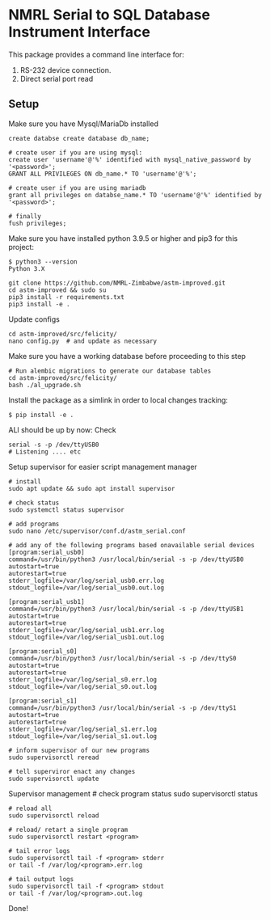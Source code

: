 # NMRL Serial to SQL Database Instrument Interface

This package provides a command line interface for:
1. RS-232 device connection.
2. Direct serial port read


## Setup

Make sure you have Mysql/MariaDb installed

    create databse create database db_name;

    # create user if you are using mysql: 
    create user 'username'@'%' identified with mysql_native_password by '<password>'; 
    GRANT ALL PRIVILEGES ON db_name.* TO 'username'@'%';
    
    # create user if you are using mariadb 
    grant all privileges on databse_name.* TO 'username'@'%' identified by '<password>';

    # finally 
    fush privileges;
    

Make sure you have installed python 3.9.5 or higher and pip3 for this project:

    $ python3 --version
    Python 3.X
    
    git clone https://github.com/NMRL-Zimbabwe/astm-improved.git
    cd astm-improved && sudo su
    pip3 install -r requirements.txt
    pip3 install -e .
    
    
Update configs 

    cd astm-improved/src/felicity/
    nano config.py  # and update as necessary
    


Make sure you have a working database before proceeding to this step

    # Run alembic migrations to generate our database tables
    cd astm-improved/src/felicity/
    bash ./al_upgrade.sh


Install the package as a simlink in order to local changes tracking:

    $ pip install -e .
    
    
ALl should be up by now: Check

    serial -s -p /dev/ttyUSB0
    # Listening .... etc
    
    
Setup supervisor for easier script management manager

    # install
    sudo apt update && sudo apt install supervisor
    
    # check status
    sudo systemctl status supervisor
    
    # add programs
    sudo nano /etc/supervisor/conf.d/astm_serial.conf
    
    # add any of the following programs based onavailable serial devices 
    [program:serial_usb0]
    command=/usr/bin/python3 /usr/local/bin/serial -s -p /dev/ttyUSB0
    autostart=true
    autorestart=true
    stderr_logfile=/var/log/serial_usb0.err.log
    stdout_logfile=/var/log/serial_usb0.out.log
   
    [program:serial_usb1]
    command=/usr/bin/python3 /usr/local/bin/serial -s -p /dev/ttyUSB1
    autostart=true
    autorestart=true
    stderr_logfile=/var/log/serial_usb1.err.log
    stdout_logfile=/var/log/serial_usb1.out.log

    [program:serial_s0]
    command=/usr/bin/python3 /usr/local/bin/serial -s -p /dev/ttyS0
    autostart=true
    autorestart=true
    stderr_logfile=/var/log/serial_s0.err.log
    stdout_logfile=/var/log/serial_s0.out.log
   
    [program:serial_s1]
    command=/usr/bin/python3 /usr/local/bin/serial -s -p /dev/ttyS1
    autostart=true
    autorestart=true
    stderr_logfile=/var/log/serial_s1.err.log
    stdout_logfile=/var/log/serial_s1.out.log
   
    # inform supervisor of our new programs
    sudo supervisorctl reread
    
    # tell superviror enact any changes
    sudo supervisorctl update
    
    
Supervisor management
    # check program status
    sudo supervisorctl status
    
    # reload all
    sudo supervisorctl reload
    
    # reload/ retart a single program
    sudo supervisorctl restart <program>
    
    # tail error logs
    sudo supervisorctl tail -f <program> stderr
    or tail -f /var/log/<program>.err.log
    
    # tail output logs
    sudo supervisorctl tail -f <program> stdout
    or tail -f /var/log/<program>.out.log
    
Done!
